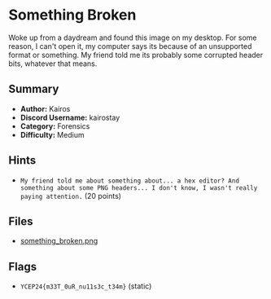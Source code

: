 # Something Broken
Woke up from a daydream and found this image on my desktop. For some reason, I can't open it, my computer says its because of an unsupported format or something. My friend told me its probably some corrupted header bits, whatever that means.


## Summary
- **Author:** Kairos
- **Discord Username:** kairostay 
- **Category:** Forensics
- **Difficulty:** Medium

## Hints
- `My friend told me about something about... a hex editor? And something about some PNG headers... I don't know, I wasn't really paying attention.` (20 points)


## Files
- [something_broken.png](dist/something_broken.png)
## Flags
- `YCEP24{m33T_0uR_nu11s3c_t34m}` (static)